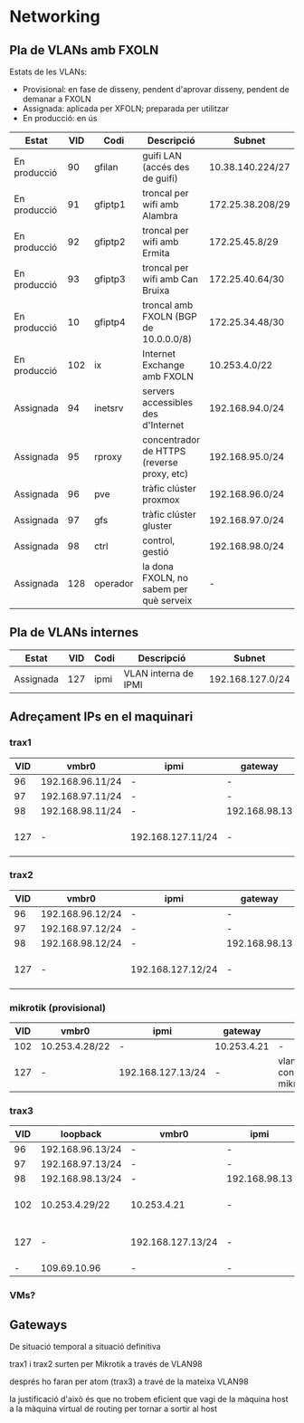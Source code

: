 # Networking

## Pla de VLANs amb FXOLN

Estats de les VLANs:

- Provisional: en fase de disseny, pendent d'aprovar disseny, pendent de demanar a FXOLN
- Assignada: aplicada per XFOLN; preparada per utilitzar
- En producció: en ús

Estat | VID | Codi | Descripció | Subnet
----- | --- | ---- | ---------- | ------
En producció | 90 | gfilan | guifi LAN (accés des de guifi) | 10.38.140.224/27
En producció | 91 | gfiptp1 | troncal per wifi amb Alambra | 172.25.38.208/29
En producció | 92 | gfiptp2 | troncal per wifi amb Ermita | 172.25.45.8/29
En producció | 93 | gfiptp3 | troncal per wifi amb Can Bruixa | 172.25.40.64/30
En producció | 10 | gfiptp4 | troncal amb FXOLN (BGP de 10.0.0.0/8) | 172.25.34.48/30
En producció | 102 | ix | Internet Exchange amb FXOLN | 10.253.4.0/22
Assignada | 94 | inetsrv | servers accessibles des d'Internet | 192.168.94.0/24
Assignada | 95 | rproxy | concentrador de HTTPS (reverse proxy, etc) | 192.168.95.0/24
Assignada | 96 | pve | tràfic clúster proxmox | 192.168.96.0/24
Assignada | 97 | gfs | tràfic clúster gluster | 192.168.97.0/24
Assignada | 98 | ctrl | control, gestió | 192.168.98.0/24
Assignada | 128 | operador | la dona FXOLN, no sabem per què serveix | -

## Pla de VLANs internes

Estat | VID | Codi | Descripció | Subnet
----- | --- | ---- | ---------- | ------
Assignada | 127 | ipmi | VLAN interna de IPMI | 192.168.127.0/24

## Adreçament IPs en el maquinari

### trax1

VID | vmbr0 | ipmi | gateway | notes
--- | ----- | ---- | ------- | -----
96 | 192.168.96.11/24 | - | - | -
97 | 192.168.97.11/24 | - | - | -
98 | 192.168.98.11/24 | - | 192.168.98.13 | -
127 | - | 192.168.127.11/24 | - | vlan interna, connectada a mikrotik/trax3

### trax2

VID | vmbr0 | ipmi | gateway | notes
--- | ----- | ---- | ------- | -----
96 | 192.168.96.12/24 | - | - | -
97 | 192.168.97.12/24 | - | - | -
98 | 192.168.98.12/24 | - | 192.168.98.13 | -
127 | - | 192.168.127.12/24 | - | vlan interna, connectada a mikrotik/trax3

### mikrotik (provisional)

VID | vmbr0 | ipmi | gateway | notes
--- | ----- | ---- | ------- | -----
102 | 10.253.4.28/22 | - | 10.253.4.21 | -
127 | - | 192.168.127.13/24 | - | vlan interna, connectada a mikrotik/trax3

### trax3

VID | loopback | vmbr0 | ipmi | gateway | notes
--- | -------- | ----- | ---- | ------- | -----
96 | 192.168.96.13/24 | - | - | -
97 | 192.168.97.13/24 | - | - | -
98 | 192.168.98.13/24 | - | 192.168.98.13 | -
102 | 10.253.4.29/22 | 10.253.4.21 | - | - | pendent de confirmar amb FXOLN
127 | - | 192.168.127.13/24 | - | - | vlan interna, connectada a mikrotik/trax3
- | 109.69.10.96 | - | - | - | loopback


### VMs?

## Gateways

De situació temporal a situació definitiva

trax1 i trax2 surten per Mikrotik a través de VLAN98

després ho faran per atom (trax3) a travé de la mateixa VLAN98

la justificació d'això és que no trobem eficient que vagi de la màquina host a la màquina virtual de routing per tornar a sortir al host
